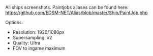 All ships screenshots.
Paintjobs aliases can be found here: https://github.com/EDSM-NET/Alias/blob/master/Ship/PaintJob.php

Options:
- Resolution: 1920/1080px
- Supersampling: x2
- Quality: Ultra
- FOV to ingame maximum